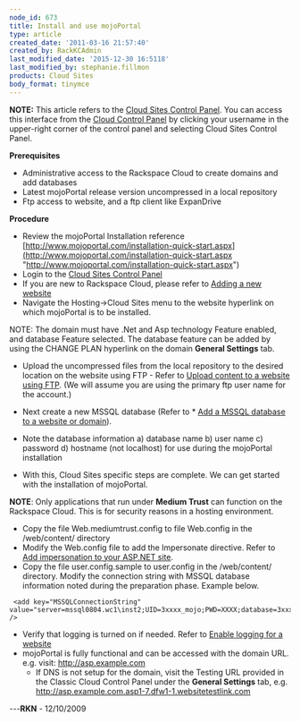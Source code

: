 ```yaml
---
node_id: 673
title: Install and use mojoPortal
type: article
created_date: '2011-03-16 21:57:40'
created_by: RackKCAdmin
last_modified_date: '2015-12-30 16:5118'
last_modified_by: stephanie.fillmon
products: Cloud Sites
body_format: tinymce
---
```


**NOTE:** This article refers to the [Cloud Sites Control
Panel](https://manage.rackspacecloud.com/). You can access this
interface from the [Cloud Control Panel](https://mycloud.rackspace.com/)
by clicking your username in the upper-right corner of the control panel
and selecting Cloud Sites Control Panel.

**Prerequisites**

-   Administrative access to the Rackspace Cloud to create domains and
    add databases
-   Latest mojoPortal release version uncompressed in a local repository
-   Ftp access to website, and a ftp client like ExpanDrive

**Procedure**

-   Review the mojoPortal Installation reference
    [http://www.mojoportal.com/installation-quick-start.aspx](http://www.mojoportal.com/installation-quick-start.aspx "http://www.mojoportal.com/installation-quick-start.aspx")
-   Login to the [Cloud Sites Control
    Panel](http://manage.rackspacecloud.com/pages/Login.jsp| "http://manage.rackspacecloud.com/pages/Login.jsp|")
-   If you are new to Rackspace Cloud, please refer to [Adding a new
    website](http://www.rackspace.com/knowledge_center/article/getting-started-with-cloud-sites-how-to-add-a-new-website "Adding a new website")
-   Navigate the Hosting-\>Cloud Sites menu to the website hyperlink on
    which mojoPortal is to be installed.

NOTE: The domain must have .Net and Asp technology Feature enabled, and
database Feature selected. The database feature can be added by using
the CHANGE PLAN hyperlink on the domain **General Settings** tab.

-   Upload the uncompressed files from the local repository to the
    desired location on the website using FTP - Refer to [Upload content
    to a website using
    FTP](http://www.rackspace.com/knowledge_center/article/getting-started-with-cloud-sites-uploading-your-content "/knowledge_center/index.php/Uploading_content_to_a_website_using_FTP").
    (We will assume you are using the primary ftp user name for the
    account.)

-   Next create a new MSSQL database (Refer to \* [Add a MSSQL database
    to a website or
    domain](http://www.rackspace.com/knowledge_center/article/rackspace-cloud-sites-essentials-mysql-databases "/knowledge_center/index.php/Adding_a_MySQL_database_to_a_website_or_domain")).
-   Note the database information a) database name b) user name c)
    password d) hostname (not localhost) for use during the mojoPortal
    installation
-   With this, Cloud Sites specific steps are complete. We can get
    started with the installation of mojoPortal.

**NOTE**: Only applications that run under **Medium Trust** can function
on the Rackspace Cloud. This is for security reasons in a hosting
environment.

-   Copy the file Web.mediumtrust.config to file Web.config in the
    /web/content/ directory
-   Modify the Web.config file to add the Impersonate directive. Refer
    to [Add impersonation to your ASP.NET
    site](http://www.rackspace.com/knowledge_center/article/add-impersonation-to-your-aspnet-cloud-site "/knowledge_center/index.php/How_do_I_add_impersonation_to_my_ASP.NET_site%3F").
-   Copy the file user.config.sample to user.config in the /web/content/
    directory. Modify the connection string with MSSQL database
    information noted during the preparation phase. Example below.

<!-- -->

     <add key="MSSQLConnectionString" value="server=mssql0804.wc1\inst2;UID=3xxxx_mojo;PWD=XXXX;database=3xxxx_mojo" />

-   Verify that logging is turned on if needed. Refer to [Enable logging
    for a
    website](http://www.rackspace.com/knowledge_center/article/enabling-raw-logging-for-a-cloud-sites-website "/knowledge_center/index.php/Enabling_logging_for_a_website")
-   mojoPortal is fully functional and can be accessed with the domain
    URL. e.g. visit: http://asp.example.com
    -   If DNS is not setup for the domain, visit the Testing
        URL provided in the Classic Cloud Control Panel under the
        **General Settings** tab,
        e.g. http://asp.example.com.asp1-7.dfw1-1.websitetestlink.com

---**RKN** - 12/10/2009

